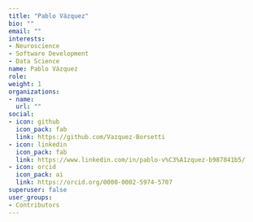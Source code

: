 ```yaml
---
title: "Pablo Vázquez"
bio: ""
email: ""
interests:
- Neuroscience
- Software Development
- Data Science
name: Pablo Vázquez
role:
weight: 1
organizations:
- name: 
  url: ""
social:
- icon: github
  icon_pack: fab
  link: https://github.com/Vazquez-Borsetti
- icon: linkedin
  icon_pack: fab
  link: https://www.linkedin.com/in/pablo-v%C3%A1zquez-b987841b5/
- icon: orcid
  icon_pack: ai
  link: https://orcid.org/0000-0002-5974-5707
superuser: false
user_groups:
- Contributors
---
```



